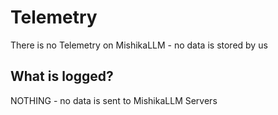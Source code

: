 # Telemetry 

There is no Telemetry on MishikaLLM - no data is stored by us

## What is logged? 

NOTHING - no data is sent to MishikaLLM Servers

